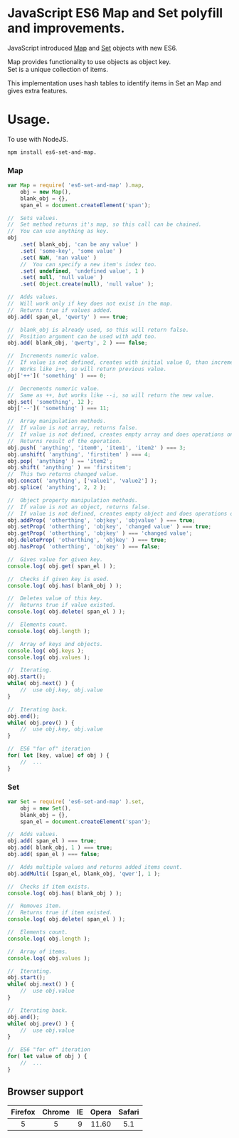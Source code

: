 # JavaScript ES6 Map and Set polyfill and improvements.

JavaScript introduced [Map](https://developer.mozilla.org/en-US/docs/Web/JavaScript/Reference/Global_Objects/Map) and [Set](https://developer.mozilla.org/en-US/docs/Web/JavaScript/Reference/Global_Objects/Set) objects with new ES6.

Map provides functionality to use objects as object key.  
Set is a unique collection of items.

This implementation uses hash tables to identify items in Set an Map and gives extra features.

# Usage.

To use with NodeJS.

```sh
npm install es6-set-and-map.
```

### Map

```javascript
var Map = require( 'es6-set-and-map' ).map, 
    obj = new Map(), 
    blank_obj = {}, 
    span_el = document.createElement('span');

//  Sets values.
//  Set method returns it's map, so this call can be chained.
//  You can use anything as key.
obj
    .set( blank_obj, 'can be any value' )
    .set( 'some-key', 'some value' )
    .set( NaN, 'nan value' )
    //  You can specify a new item's index too.
    .set( undefined, 'undefined value', 1 )
    .set( null, 'null value' )
    .set( Object.create(null), 'null value' );

//  Adds values.
//  Will work only if key does not exist in the map.
//  Returns true if values added.
obj.add( span_el, 'qwerty' ) === true;

//  blank_obj is already used, so this will return false.
//  Position argument can be used with add too.
obj.add( blank_obj, 'qwerty', 2 ) === false;

//  Increments numeric value.
//  If value is not defined, creates with initial value 0, than increments it.
//  Works like i++, so will return previous value.
obj['++']( 'something' ) === 0;

//  Decrements numeric value.
//  Same as ++, but works like --i, so will return the new value.
obj.set( 'something', 12 );
obj['--']( 'something' ) === 11;

//  Array manipulation methods.
//  If value is not array, returns false.
//  If value is not defined, creates empty array and does operations on it.
//  Returns result of the operation.
obj.push( 'anything', 'item0', 'item1', 'item2' ) === 3;
obj.unshift( 'anything', 'firstitem' ) === 4; 
obj.pop( 'anything' ) == 'item2';
obj.shift( 'anything' ) == 'firstitem';
//  This two returns changed value.
obj.concat( 'anything', ['value1', 'value2'] );
obj.splice( 'anything', 2, 2 );

//  Object property manipulation methods.
//  If value is not an object, returns false.
//  If value is not defined, creates empty object and does operations on it.
obj.addProp( 'otherthing', 'objkey', 'objvalue' ) === true;
obj.setProp( 'otherthing', 'objkey', 'changed value' ) === true;
obj.getProp( 'otherthing', 'objkey' ) === 'changed value';
obj.deleteProp( 'otherthing', 'objkey' ) === true;
obj.hasProp( 'otherthing', 'objkey' ) === false;

//  Gives value for given key.
console.log( obj.get( span_el ) );

//  Checks if given key is used.
console.log( obj.has( blank_obj ) );

//  Deletes value of this key.
//  Returns true if value existed.
console.log( obj.delete( span_el ) );

//  Elements count.
console.log( obj.length );

//  Array of keys and objects.
console.log( obj.keys );
console.log( obj.values );

//  Iterating.
obj.start();
while( obj.next() ) {
    //  use obj.key, obj.value
}

//  Iterating back.
obj.end();
while( obj.prev() ) {
    //  use obj.key, obj.value
}

//  ES6 "for of" iteration
for( let [key, value] of obj ) {
    //  ...
}
```


### Set

```javascript
var Set = require( 'es6-set-and-map' ).set, 
    obj = new Set(), 
    blank_obj = {}, 
    span_el = document.createElement('span');

//  Adds values.
obj.add( span_el ) === true;
obj.add( blank_obj, 1 ) === true;
obj.add( span_el ) === false;

//  Adds multiple values and returns added items count.
obj.addMulti( [span_el, blank_obj, 'qwer'], 1 );

//  Checks if item exists.
console.log( obj.has( blank_obj ) );

//  Removes item.
//  Returns true if item existed.
console.log( obj.delete( span_el ) );

//  Elements count.
console.log( obj.length );

//  Array of items.
console.log( obj.values );

//  Iterating.
obj.start();
while( obj.next() ) {
    //  use obj.value
}

//  Iterating back.
obj.end();
while( obj.prev() ) {
    //  use obj.value
}

//  ES6 "for of" iteration
for( let value of obj ) {
    //  ...
}
```

## Browser support

|Firefox|Chrome	|IE |Opera	|Safari |
|:-----:|:-----:|:-:|:-----:|:-----:|
|5		|5		|9  |11.60	|5.1    |